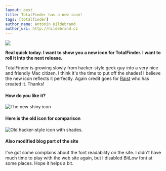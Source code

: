 ```yaml
---
layout: post
title: TotalFinder has a new icon!
tags: [totalfinder]
author_name: Antonin Hildebrand
author_uri: http://hildebrand.cz
---
```


<img src="{{site.url}}/shared/img/icons/totalfinder-64.png" class="intro-icon"/>

**Real quick today. I want to show you a new icon for TotalFinder. I want to roll it into the next release.**

TotalFinder is growing slowly from hacker-style geek guy into a very nice and friendly Mac citizen. I think it's the time to put off the shades! I believe the new icon reflects it perfectly. Again credit goes for <a href="http://raist.cz">Raist</a> who has created it. Thanks!

#### How do you like it?

<img class="clear blog-image-border" src="{{site.url}}/images/totalfinder-icon-new.png" title="The new shiny icon">

#### Here is the old icon for comparison

<img class="clear blog-image-border" src="{{site.url}}/images/totalfinder-icon-old.png" title="Old hacker-style icon with shades.">

#### Also modified blog part of the site

I've got some complains about the font readability on the site. I didn't have much time to play with the web site again, but I disabled BitLow font at some places. Hope it helps a bit.
